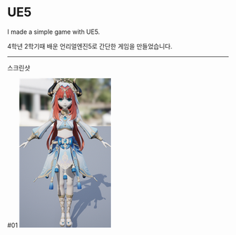 # UE5
I made a simple game with UE5.

4학년 2학기때 배운 언리얼엔진5로 간단한 게임을 만들었습니다.

<hr>
스크린샷

#01
<img src="_reportAndImg/char01.png"></img>
